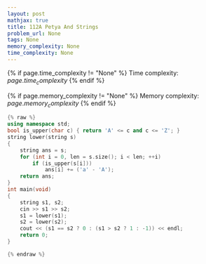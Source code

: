 ```yaml
---
layout: post
mathjax: true
title: 112A Petya And Strings
problem_url: None
tags: None
memory_complexity: None
time_complexity: None
---
```




{% if page.time_complexity != "None" %}
Time complexity: ${{ page.time_complexity }}$
{% endif %}

{% if page.memory_complexity != "None" %}
Memory complexity: ${{ page.memory_complexity }}$
{% endif %}

```cpp
{% raw %}
using namespace std;
bool is_upper(char c) { return 'A' <= c and c <= 'Z'; }
string lower(string s)
{
    string ans = s;
    for (int i = 0, len = s.size(); i < len; ++i)
        if (is_upper(s[i]))
            ans[i] += ('a' - 'A');
    return ans;
}
int main(void)
{
    string s1, s2;
    cin >> s1 >> s2;
    s1 = lower(s1);
    s2 = lower(s2);
    cout << (s1 == s2 ? 0 : (s1 > s2 ? 1 : -1)) << endl;
    return 0;
}

{% endraw %}
```
